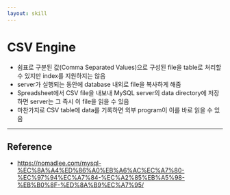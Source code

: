 ```yaml
---
layout: skill
---
```


# CSV Engine

- 쉽표로 구분된 값(Comma Separated Values)으로 구성된 file을 table로 처리할 수 있지만 index를 지원하지는 않음
- server가 실행되는 동안에 database 내외로 file을 복사하게 해줌
- Spreadsheet에서 CSV file을 내보내 MySQL server의 data directory에 저장하면 server는 그 즉시 이 file을 읽을 수 있음
- 마찬가지로 CSV table에 data를 기록하면 외부 program이 이를 바로 읽을 수 있음




---




## Reference

- https://nomadlee.com/mysql-%EC%8A%A4%ED%86%A0%EB%A6%AC%EC%A7%80-%EC%97%94%EC%A7%84-%EC%A2%85%EB%A5%98-%EB%B0%8F-%ED%8A%B9%EC%A7%95/
